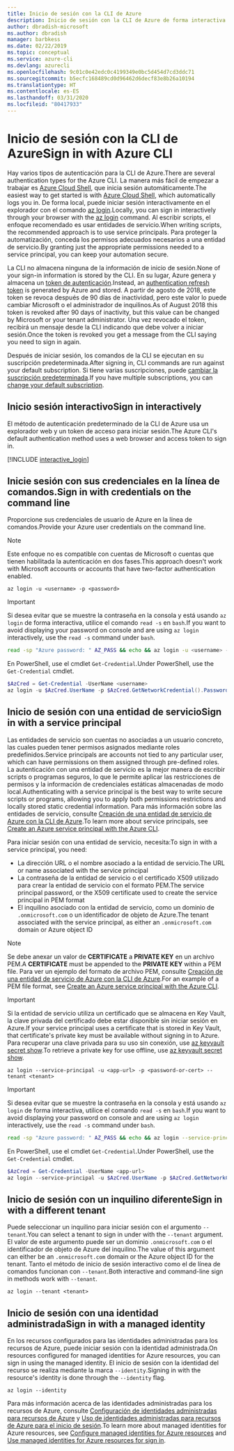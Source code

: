 ```yaml
---
title: Inicio de sesión con la CLI de Azure
description: Inicio de sesión con la CLI de Azure de forma interactiva o con credenciales locales
author: dbradish-microsoft
ms.author: dbradish
manager: barbkess
ms.date: 02/22/2019
ms.topic: conceptual
ms.service: azure-cli
ms.devlang: azurecli
ms.openlocfilehash: 9c01c0e42edc0c4199349e0bc5d454d7cd3ddc71
ms.sourcegitcommit: b5ecfc168489cd0d96462d6decf83e8b26a10194
ms.translationtype: HT
ms.contentlocale: es-ES
ms.lasthandoff: 03/31/2020
ms.locfileid: "80417933"
---
```

# <a name="sign-in-with-azure-cli"></a><span data-ttu-id="12d15-103">Inicio de sesión con la CLI de Azure</span><span class="sxs-lookup"><span data-stu-id="12d15-103">Sign in with Azure CLI</span></span> 

<span data-ttu-id="12d15-104">Hay varios tipos de autenticación para la CLI de Azure.</span><span class="sxs-lookup"><span data-stu-id="12d15-104">There are several authentication types for the Azure CLI.</span></span> <span data-ttu-id="12d15-105">La manera más fácil de empezar a trabajar es [Azure Cloud Shell](/azure/cloud-shell/overview), que inicia sesión automáticamente.</span><span class="sxs-lookup"><span data-stu-id="12d15-105">The easiest way to get started is with [Azure Cloud Shell](/azure/cloud-shell/overview), which automatically logs you in.</span></span>
<span data-ttu-id="12d15-106">De forma local, puede iniciar sesión interactivamente en el explorador con el comando [az login](/cli/azure/reference-index#az-login).</span><span class="sxs-lookup"><span data-stu-id="12d15-106">Locally, you can sign in interactively through your browser with the [az login](/cli/azure/reference-index#az-login) command.</span></span> <span data-ttu-id="12d15-107">Al escribir scripts, el enfoque recomendado es usar entidades de servicio.</span><span class="sxs-lookup"><span data-stu-id="12d15-107">When writing scripts, the recommended approach is to use service principals.</span></span> <span data-ttu-id="12d15-108">Para proteger la automatización, conceda los permisos adecuados necesarios a una entidad de servicio.</span><span class="sxs-lookup"><span data-stu-id="12d15-108">By granting just the appropriate permissions needed to a service principal, you can keep your automation secure.</span></span>

<span data-ttu-id="12d15-109">La CLI no almacena ninguna de la información de inicio de sesión.</span><span class="sxs-lookup"><span data-stu-id="12d15-109">None of your sign-in information is stored by the CLI.</span></span> <span data-ttu-id="12d15-110">En su lugar, Azure genera y almacena un [token de autenticación](https://docs.microsoft.com/azure/active-directory/develop/v1-id-and-access-tokens#refresh-tokens).</span><span class="sxs-lookup"><span data-stu-id="12d15-110">Instead, an [authentication refresh token](https://docs.microsoft.com/azure/active-directory/develop/v1-id-and-access-tokens#refresh-tokens) is generated by Azure and stored.</span></span> <span data-ttu-id="12d15-111">A partir de agosto de 2018, este token se revoca después de 90 días de inactividad, pero este valor lo puede cambiar Microsoft o el administrador de inquilinos.</span><span class="sxs-lookup"><span data-stu-id="12d15-111">As of August 2018 this token is revoked after 90 days of inactivity, but this value can be changed by Microsoft or your tenant administrator.</span></span> <span data-ttu-id="12d15-112">Una vez revocado el token, recibirá un mensaje desde la CLI indicando que debe volver a iniciar sesión.</span><span class="sxs-lookup"><span data-stu-id="12d15-112">Once the token is revoked you get a message from the CLI saying you need to sign in again.</span></span>

<span data-ttu-id="12d15-113">Después de iniciar sesión, los comandos de la CLI se ejecutan en su suscripción predeterminada.</span><span class="sxs-lookup"><span data-stu-id="12d15-113">After signing in, CLI commands are run against your default subscription.</span></span> <span data-ttu-id="12d15-114">Si tiene varias suscripciones, puede [cambiar la suscripción predeterminada](manage-azure-subscriptions-azure-cli.md).</span><span class="sxs-lookup"><span data-stu-id="12d15-114">If you have multiple subscriptions, you can [change your default subscription](manage-azure-subscriptions-azure-cli.md).</span></span>

## <a name="sign-in-interactively"></a><span data-ttu-id="12d15-115">Inicio sesión interactivo</span><span class="sxs-lookup"><span data-stu-id="12d15-115">Sign in interactively</span></span>

<span data-ttu-id="12d15-116">El método de autenticación predeterminado de la CLI de Azure usa un explorador web y un token de acceso para iniciar sesión.</span><span class="sxs-lookup"><span data-stu-id="12d15-116">The Azure CLI's default authentication method uses a web browser and access token to sign in.</span></span>

[!INCLUDE [interactive_login](includes/interactive-login.md)]

## <a name="sign-in-with-credentials-on-the-command-line"></a><span data-ttu-id="12d15-117">Inicie sesión con sus credenciales en la línea de comandos.</span><span class="sxs-lookup"><span data-stu-id="12d15-117">Sign in with credentials on the command line</span></span>

<span data-ttu-id="12d15-118">Proporcione sus credenciales de usuario de Azure en la línea de comandos.</span><span class="sxs-lookup"><span data-stu-id="12d15-118">Provide your Azure user credentials on the command line.</span></span>

> [!Note]
> <span data-ttu-id="12d15-119">Este enfoque no es compatible con cuentas de Microsoft o cuentas que tienen habilitada la autenticación en dos fases.</span><span class="sxs-lookup"><span data-stu-id="12d15-119">This approach doesn't work with Microsoft accounts or accounts that have two-factor authentication enabled.</span></span>

```azurecli-interactive
az login -u <username> -p <password>
```

> [!IMPORTANT]
> <span data-ttu-id="12d15-120">Si desea evitar que se muestre la contraseña en la consola y está usando `az login` de forma interactiva, utilice el comando `read -s` en `bash`.</span><span class="sxs-lookup"><span data-stu-id="12d15-120">If you want to avoid displaying your password on console and are using `az login` interactively, use the `read -s` command under `bash`.</span></span>
>
> ```bash
> read -sp "Azure password: " AZ_PASS && echo && az login -u <username> -p $AZ_PASS
> ```
>
> <span data-ttu-id="12d15-121">En PowerShell, use el cmdlet `Get-Credential`.</span><span class="sxs-lookup"><span data-stu-id="12d15-121">Under PowerShell, use the `Get-Credential` cmdlet.</span></span>
>
> ```powershell
> $AzCred = Get-Credential -UserName <username>
> az login -u $AzCred.UserName -p $AzCred.GetNetworkCredential().Password
> ```

## <a name="sign-in-with-a-service-principal"></a><span data-ttu-id="12d15-122">Inicio de sesión con una entidad de servicio</span><span class="sxs-lookup"><span data-stu-id="12d15-122">Sign in with a service principal</span></span>

<span data-ttu-id="12d15-123">Las entidades de servicio son cuentas no asociadas a un usuario concreto, las cuales pueden tener permisos asignados mediante roles predefinidos.</span><span class="sxs-lookup"><span data-stu-id="12d15-123">Service principals are accounts not tied to any particular user, which can have permissions on them assigned through pre-defined roles.</span></span> <span data-ttu-id="12d15-124">La autenticación con una entidad de servicio es la mejor manera de escribir scripts o programas seguros, lo que le permite aplicar las restricciones de permisos y la información de credenciales estáticas almacenadas de modo local.</span><span class="sxs-lookup"><span data-stu-id="12d15-124">Authenticating with a service principal is the best way to write secure scripts or programs, allowing you to apply both permissions restrictions and locally stored static credential information.</span></span> <span data-ttu-id="12d15-125">Para más información sobre las entidades de servicio, consulte [Creación de una entidad de servicio de Azure con la CLI de Azure](/cli/azure/create-an-azure-service-principal-azure-cli.md).</span><span class="sxs-lookup"><span data-stu-id="12d15-125">To learn more about service principals, see [Create an Azure service principal with the Azure CLI](/cli/azure/create-an-azure-service-principal-azure-cli.md).</span></span>

<span data-ttu-id="12d15-126">Para iniciar sesión con una entidad de servicio, necesita:</span><span class="sxs-lookup"><span data-stu-id="12d15-126">To sign in with a service principal, you need:</span></span>

* <span data-ttu-id="12d15-127">La dirección URL o el nombre asociado a la entidad de servicio.</span><span class="sxs-lookup"><span data-stu-id="12d15-127">The URL or name associated with the service principal</span></span>
* <span data-ttu-id="12d15-128">La contraseña de la entidad de servicio o el certificado X509 utilizado para crear la entidad de servicio con el formato PEM.</span><span class="sxs-lookup"><span data-stu-id="12d15-128">The service principal password, or the X509 certificate used to create the service principal in PEM format</span></span>
* <span data-ttu-id="12d15-129">El inquilino asociado con la entidad de servicio, como un dominio de `.onmicrosoft.com` o un identificador de objeto de Azure.</span><span class="sxs-lookup"><span data-stu-id="12d15-129">The tenant associated with the service principal, as either an `.onmicrosoft.com` domain or Azure object ID</span></span>

> [!NOTE]
> <span data-ttu-id="12d15-130">Se debe anexar un valor de **CERTIFICATE** a **PRIVATE KEY** en un archivo PEM.</span><span class="sxs-lookup"><span data-stu-id="12d15-130">A **CERTIFICATE** must be appended to the **PRIVATE KEY** within a PEM file.</span></span>  <span data-ttu-id="12d15-131">Para ver un ejemplo del formato de archivo PEM, consulte [Creación de una entidad de servicio de Azure con la CLI de Azure](create-an-azure-service-principal-azure-cli#sign-in-using-a-service-principal).</span><span class="sxs-lookup"><span data-stu-id="12d15-131">For an example of a PEM file format, see [Create an Azure service principal with the Azure CLI](create-an-azure-service-principal-azure-cli#sign-in-using-a-service-principal).</span></span> 
>

> [!IMPORTANT]
>
> <span data-ttu-id="12d15-132">Si la entidad de servicio utiliza un certificado que se almacena en Key Vault, la clave privada del certificado debe estar disponible sin iniciar sesión en Azure.</span><span class="sxs-lookup"><span data-stu-id="12d15-132">If your service principal uses a certificate that is stored in Key Vault, that certificate's private key must be available without signing in to Azure.</span></span> <span data-ttu-id="12d15-133">Para recuperar una clave privada para su uso sin conexión, use [az keyvault secret show](/cli/azure/keyvault/secret).</span><span class="sxs-lookup"><span data-stu-id="12d15-133">To retrieve a private key for use offline, use [az keyvault secret show](/cli/azure/keyvault/secret).</span></span>

```azurecli-interactive
az login --service-principal -u <app-url> -p <password-or-cert> --tenant <tenant>
```

> [!IMPORTANT]
> <span data-ttu-id="12d15-134">Si desea evitar que se muestre la contraseña en la consola y está usando `az login` de forma interactiva, utilice el comando `read -s` en `bash`.</span><span class="sxs-lookup"><span data-stu-id="12d15-134">If you want to avoid displaying your password on console and are using `az login` interactively, use the `read -s` command under `bash`.</span></span>
>
> ```bash
> read -sp "Azure password: " AZ_PASS && echo && az login --service-principal -u <app-url> -p $AZ_PASS --tenant <tenant>
> ```
>
> <span data-ttu-id="12d15-135">En PowerShell, use el cmdlet `Get-Credential`.</span><span class="sxs-lookup"><span data-stu-id="12d15-135">Under PowerShell, use the `Get-Credential` cmdlet.</span></span>
>
> ```powershell
> $AzCred = Get-Credential -UserName <app-url>
> az login --service-principal -u $AzCred.UserName -p $AzCred.GetNetworkCredential().Password --tenant <tenant>
> ```

## <a name="sign-in-with-a-different-tenant"></a><span data-ttu-id="12d15-136">Inicio de sesión con un inquilino diferente</span><span class="sxs-lookup"><span data-stu-id="12d15-136">Sign in with a different tenant</span></span>

<span data-ttu-id="12d15-137">Puede seleccionar un inquilino para iniciar sesión con el argumento `--tenant`.</span><span class="sxs-lookup"><span data-stu-id="12d15-137">You can select a tenant to sign in under with the `--tenant` argument.</span></span> <span data-ttu-id="12d15-138">El valor de este argumento puede ser un dominio `.onmicrosoft.com` o el identificador de objeto de Azure del inquilino.</span><span class="sxs-lookup"><span data-stu-id="12d15-138">The value of this argument can either be an `.onmicrosoft.com` domain or the Azure object ID for the tenant.</span></span> <span data-ttu-id="12d15-139">Tanto el método de inicio de sesión interactivo como el de línea de comandos funcionan con `--tenant`.</span><span class="sxs-lookup"><span data-stu-id="12d15-139">Both interactive and command-line sign in methods work with `--tenant`.</span></span>

```azurecli-interactive
az login --tenant <tenant>
```

## <a name="sign-in-with-a-managed-identity"></a><span data-ttu-id="12d15-140">Inicio de sesión con una identidad administrada</span><span class="sxs-lookup"><span data-stu-id="12d15-140">Sign in with a managed identity</span></span>

<span data-ttu-id="12d15-141">En los recursos configurados para las identidades administradas para los recursos de Azure, puede iniciar sesión con la identidad administrada.</span><span class="sxs-lookup"><span data-stu-id="12d15-141">On resources configured for managed identities for Azure resources, you can sign in using the managed identity.</span></span> <span data-ttu-id="12d15-142">El inicio de sesión con la identidad del recurso se realiza mediante la marca `--identity`.</span><span class="sxs-lookup"><span data-stu-id="12d15-142">Signing in with the resource's identity is done through the `--identity` flag.</span></span>

```azurecli-interactive
az login --identity
```

<span data-ttu-id="12d15-143">Para más información acerca de las identidades administradas para los recursos de Azure, consulte [Configuración de identidades administradas para recursos de Azure](https://docs.microsoft.com/azure/active-directory/managed-identities-azure-resources/qs-configure-cli-windows-vm) y [Uso de identidades administradas para recursos de Azure para el inicio de sesión](https://docs.microsoft.com/azure/active-directory/managed-identities-azure-resources/how-to-use-vm-sign-in).</span><span class="sxs-lookup"><span data-stu-id="12d15-143">To learn more about managed identities for Azure resources, see [Configure managed identities for Azure resources](https://docs.microsoft.com/azure/active-directory/managed-identities-azure-resources/qs-configure-cli-windows-vm) and [Use managed identities for Azure resources for sign in](https://docs.microsoft.com/azure/active-directory/managed-identities-azure-resources/how-to-use-vm-sign-in).</span></span>
